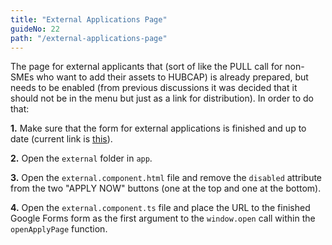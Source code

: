 ```yaml
---
title: "External Applications Page"
guideNo: 22
path: "/external-applications-page"
---
```


The page for external applicants that (sort of like the PULL call for non-SMEs who want to add their assets to HUBCAP) is already prepared, but needs to be enabled (from previous discussions it was decided that it should not be in the menu but just as a link for distribution). In order to do that:

**1.** Make sure that the form for external applications is finished and up to date (current link is [this](https://docs.google.com/forms/d/1gyKxFlb0QTEyGLfIbbcKiCNGjJLD-OUsXBV_td3ZZX0/edit)).

**2.** Open the `external` folder in `app`.

**3.** Open the `external.component.html` file and remove the `disabled` attribute from the two "APPLY NOW" buttons (one at the top and one at the bottom).

**4.** Open the `external.component.ts` file and place the URL to the finished Google Forms form as the first argument to the `window.open` call within the `openApplyPage` function.
